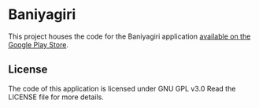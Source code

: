 # Baniyagiri

This project houses the code for the Baniyagiri application [available on the Google Play Store](https://play.google.com/store/apps/details?id=com.grasskode.baniyagiri).

## License

The code of this application is licensed under GNU GPL v3.0
Read the LICENSE file for more details.
